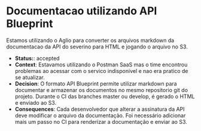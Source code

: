 # Documentacao utilizando API Blueprint

Estamos utilizando o Aglio para converter os arquivos markdown da documentacao da API do severino para HTML e jogando o arquivo no S3. 

- **Status:**: accepted
- **Context**: Estavamos utilizando o Postman SaaS mas o time encontrou problemas ao acessar com o servico indisponivel e nao era pratico de se atualizar.
- **Decision**: O formato API Blueprint permite utilizar markdown para documentar e armazenar os documentos no mesmo repositorio git do projeto. Durante o CI das branches master ou develop, é gerado o HTML e enviado ao S3. 
- **Consequences**: Cada desenvolvedor que alterar a assinatura da API deve modificar o arquivo da documentação. Foi necessário adicionar mais um passo no CI para renderizar a documentação e enviar ao S3.
